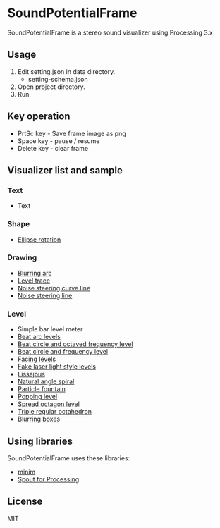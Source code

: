 SoundPotentialFrame
===================

SoundPotentialFrame is a stereo sound visualizer using Processing 3.x

Usage
-----

1. Edit setting.json in data directory.
    * setting-schema.json
2. Open project directory.
3. Run.

Key operation
-------------

* PrtSc key - Save frame image as png
* Space key - pause / resume
* Delete key - clear frame

Visualizer list and sample
--------------------------

### Text

* Text

### Shape

* [Ellipse rotation](https://www.youtube.com/watch?v=36mkyvD_-rA)

### Drawing

* [Blurring arc](https://www.youtube.com/watch?v=R6T4CFtS22k)
* [Level trace](https://www.youtube.com/watch?v=1Rb0nUqRY0o)
* [Noise steering curve line](https://www.youtube.com/watch?v=KAxcNgUBU0A)
* [Noise steering line](https://www.youtube.com/watch?v=2IoWNdJqrZM)

### Level

* Simple bar level meter
* [Beat arc levels](https://www.youtube.com/watch?v=dk7Cl3NCE2Y)
* [Beat circle and octaved frequency level](https://www.youtube.com/watch?v=8OjJnXsUcvE)
* [Beat circle and frequency level](https://www.youtube.com/watch?v=a9wDyeLgfiM)
* [Facing levels](https://www.youtube.com/watch?v=PkM_S_ELdhQ)
* [Fake laser light style levels](https://www.youtube.com/watch?v=I_dAmbUC0AE)
* [Lissajous](https://www.youtube.com/watch?v=ZlENOvQupsc)
* [Natural angle spiral](https://www.youtube.com/watch?v=X5FMfSQM6rs)
* [Particle fountain](https://www.youtube.com/watch?v=-lqzAKOhg8c)
* [Popping level](https://www.youtube.com/watch?v=BZYvBHitrn0)
* [Spread octagon level](https://www.youtube.com/watch?v=hETIP_SY71s)
* [Triple regular octahedron](https://www.youtube.com/watch?v=_TwmpcksBoE)
* [Blurring boxes](https://www.youtube.com/watch?v=MiBApZcCT_g)

Using libraries
---------------

SoundPotentialFrame uses these libraries:

* [minim](http://code.compartmental.net/tools/minim/)
* [Spout for Processing](https://github.com/leadedge/SpoutProcessing/wiki)

License
-------

MIT